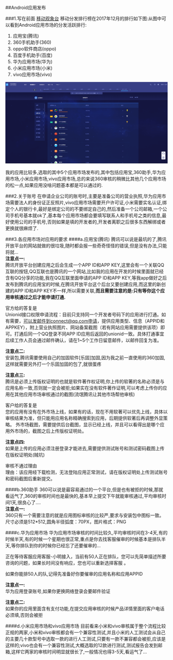 ##Android应用发布

###1.写在前面
[移动观象台](http://mi.talkingdata.com/app-rank.html?type=102000) 移动分发排行榜在2017年12月的排行如下图:从图中可以看到Android应用市场的分发活跃排行:   
1. 应用宝(腾讯)  
2. 360手机助手(360)  
3. oppo软件商店(oppo)  
4. 百度手机助手(百度)  
5. 华为应用市场(华为)  
6. 小米应用市场(小米)  
7. vivo应用市场(vivo)

![](https://raw.githubusercontent.com/xkdaq/wxdemo/master/image/android/a.png)

我的应用比较多,选取的其中5个应用市场发布的,其中包括应用宝,360助手,华为应用市场,小米应用市场,vivo应用市场,总的来说360审核的稍微比其他几个应用市场的松一点,如果应用没啥问题基本都是可以通过的.

###2.关于账号
在申请企业公司的账号时,主要是准备公司的营业执照,华为应用市场需要法人的身份证正反照片,vivo应用市场需要开户许可证,小米需要实名认证,绑定个人的银行卡,最好是绑定公司的不要绑定自己的,然后准备一个公司邮箱,一个公司手机号基本就ok了,基本每个应用市场都会要填写联系人和手机号之类的信息,最好使用公司的手机号,否则如果是填的开发者的,开发者离职之后很多东西解绑或者更换就很麻烦了.

###3.各应用市场对应用的要求
####a.应用宝(腾讯) 
腾讯可以说是最坑的了,腾讯开放平台的网站就做的很垃圾,随时都会报一些奇奇怪怪的错误,但是没有办法,只能将就...  
**注意点一:**  
腾讯开放平台创建应用之后会生成一个APP ID和APP KEY,这里会有一个关联QQ互联的按钮,QQ互联也是腾讯的一个网站,比如我的应用在开发的时候里面就已经含有QQ分享的功能,我在QQ互联里面申请的APP ID和APP KEY,等我app做好之后发布到腾讯的应用宝的时候,在腾讯开放平台这个后台又要创建应用,而这里的新创建的APP ID和APP KEY不一样,所以需要关联,**而且需要注意的是:只有等你这个应用审核通过之后才能申请打通.**  

官方给的答复是  
Unionid接口权限申请流程：目前只支持同一个开发者号码下的应用进行打通。如有需要，可以发邮件到connect@qq.com申请，提供应用类型、信息（APPID和APPKEY），附上营业执照图片、网站备案截图（若有网站应用需要提供该项）即可。打通后同一个QQ登录不同APP ID应用后返回的unionid一致。具体打通事宜后续工作人员会通过邮件确认，请在1~5个工作日留意邮件，以邮件回复为准。 

**注意点二:**  
安装包,腾讯需要使用自己的加固软件[乐固]加固,因为我之前一直使用的360加固,这样就需要另外打一个乐固加固的包了,就很蛋疼

**注意点三:**  
腾讯是必须上传版权证明的也就是软件著作权证明,你上传的软著的名称必须是与应用名称一致,否则就一定会被拒;如果实在没有软件著作证明,可以考虑上传你的应用在其他应用市场审核通过的截图(流氓腾讯让其他市场帮他审核)

客户给的答复是  
您的应用有没有在外市场上线，如果有的话，现在不用软著可以优先上线，具体以审核结果为准，但只能用应用名称精确搜索到应用，后期提供软著后再调整外显策略。
外市场截图，需要提供后台截图，显示已经上线，并且可以看得出是哪个应用外市场的，截图之后上传版权证明处。

**注意点四:**  
如果是上传的应用必须注册登录才能进去,需要提供测试账号和测试密码截图上传在版权证明处(贼坑)

审核不通过理由  
理由：该应用经下载检测，无法登陆应用正常测试，请在版权证明处上传测试账号和密码截图后重新提交。

####b.360助手
360可以说是最容易通过的一个平台,但是也有被拒的时候,那就看运气了,360的审核时间也是最快的,基本早上提交下午就能审核通过,平均审核时间1天,很良心了....  
**注意点一:**  
360只有一个需要注意的就是应用图标审核的比较严,要求与安装包中图标一致。尺寸必须是512*512,圆角半径弧度：70PX，图片格式：PNG

####c.华为应用市场
华为应用市场审核的时间比较久,平均审核时间在3-4天,有的时候半天,有的时候一个星期也很正常,重点是你去找客服催审的时候基本是排队半天,等你排队到你的时候你已经忘了还要催审的...

正在等待客服应用客服-小明接入，当前有50人正在排队，您可以先简单描述所要咨询的问题，如果长时间没有响应，您也可以重新选择客服 。

如果你能排50人的队,记得先准备好你要催审的应用名称和应用APPID

**注意点一:**  
华为应用登录账号,如果你更换网络登录会要邮件验证

**注意点二:**  
如果你的应用里面含有支付功能,在提交应用审核的时候产品详情里面的客户电话必须填,否则会被拒

####d.小米应用市场和vivo应用市场
目前看来小米和vivo审核属于整个流程比较正规的两家,小米和vivo审核都会有一个兼容性测试,并且小米的人工测试会从自己的主要几十款型号中选取一款的进行人工测试,只要有一款不兼容都会被拒,应该是这样的;vivo也会有一个兼容性测试,大概选取的12款进行测试,测试报告会发到邮箱,这样它两家的审核时间明显就很长了,一般情况也得3-5天,看运气了...





 



      











